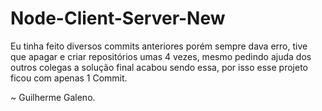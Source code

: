 # Node-Client-Server-New


Eu tinha feito diversos commits anteriores 
porém sempre dava erro, tive que apagar e 
criar repositórios umas 4 vezes, mesmo 
pedindo ajuda dos outros colegas a solução 
final acabou sendo essa, por isso esse projeto 
ficou com apenas 1 Commit.


~ Guilherme Galeno.
